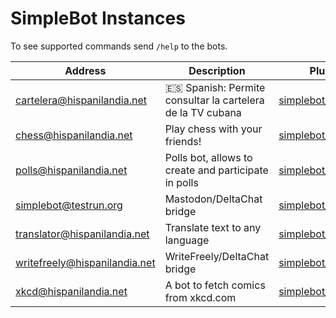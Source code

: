 # SimpleBot Instances

To see supported commands send `/help` to the bots.

| Address | Description | Plugins | Availability | Administrator |
| ------- | ----------- | ------- | :----------: | ------------- |
| cartelera@hispanilandia.net | 🇪🇸 Spanish: Permite consultar la cartelera de la TV cubana | [simplebot_cartv] | 24h | [adbenitez] |
| chess@hispanilandia.net | Play chess with your friends! | [simplebot_chess] | 24h | [adbenitez] |
| polls@hispanilandia.net | Polls bot, allows to create and participate in polls | [simplebot_polls] | 24h | [adbenitez] |
| simplebot@testrun.org | Mastodon/DeltaChat bridge | [simplebot_mastodon] | 24h | [adbenitez] |
| translator@hispanilandia.net | Translate text to any language | [simplebot_translator] | 24h | [adbenitez] |
| writefreely@hispanilandia.net | WriteFreely/DeltaChat bridge | [simplebot_writefeely] | 24h | [adbenitez] |
| xkcd@hispanilandia.net | A bot to fetch comics from xkcd.com | [simplebot_xkcd] | 24h | [adbenitez] |


[adbenitez]: mailto:adbenitez@nauta.cu
[simplebot_cartv]: https://github.com/adbenitez/simplebot_cartv
[simplebot_chess]: https://github.com/simplebot-org/simplebot_chess
[simplebot_polls]: https://github.com/simplebot-org/simplebot_polls
[simplebot_translator]: https://github.com/simplebot-org/simplebot_translator
[simplebot_writefeely]: https://github.com/simplebot-org/simplebot_writefeely
[simplebot_xkcd]: https://github.com/simplebot-org/simplebot_xkcd
[simplebot_mastodon]: https://github.com/simplebot-org/simplebot_plugins/tree/master/plugins/simplebot_mastodon
